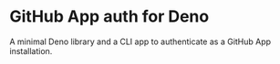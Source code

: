 # GitHub App auth for Deno

A minimal Deno library and a CLI app to authenticate as a GitHub App installation.
